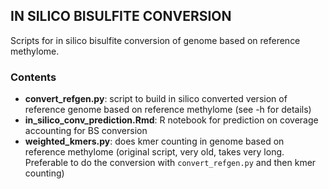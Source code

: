 ## IN SILICO BISULFITE CONVERSION
Scripts for in silico bisulfite conversion of genome based on reference methylome.

### Contents
* __convert_refgen.py__: script to build in silico converted version of reference genome based on reference methylome (see -h for details)
* __in_silico_conv_prediction.Rmd__: R notebook for prediction on coverage accounting for BS conversion
* __weighted_kmers.py__: does kmer counting in genome based on reference methylome (original script, very old, takes very long. Preferable to do the conversion with `convert_refgen.py` and then kmer counting)

